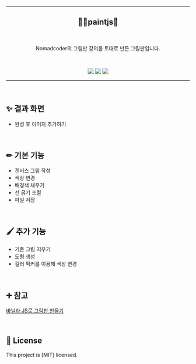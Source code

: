 ------------

<h2 align="middle">👩‍🎨paintjs🎨</h2>
<br />
<p align="middle">Nomadcoder의 그림판 강의를 토대로 만든 그림판입니다.</p>
<br />

<p align="middle">
  <img src="https://img.shields.io/badge/html-E34F26?style=for-the-badge&logo=html5&logoColor=white" />
  <img src="https://img.shields.io/badge/css-1572B6?style=for-the-badge&logo=css3&logoColor=white" />
  <img src="https://img.shields.io/badge/javascript-F7DF1E?style=for-the-badge&logo=javascript&logoColor=white" />
</p>

------------
<br />

## ✨ 결과 화면

- 완성 후 이미지 추가하기

<br />

## ✏ 기본 기능

- 캔버스 그림 작성
- 색상 변경
- 배경색 채우기
- 선 굵기 조절
- 파일 저장 

<br />

## 🖌 추가 기능

- 기존 그림 지우기
- 도형 생성
- 컬러 픽커를 이용해 색상 변경

<br />

## ➕ 참고

<a href="https://nomadcoders.co/javascript-for-beginners-2">바닐라 JS로 그림판 만들기</a>

<br/>


## 📝 License

This project is [MIT] licensed.
